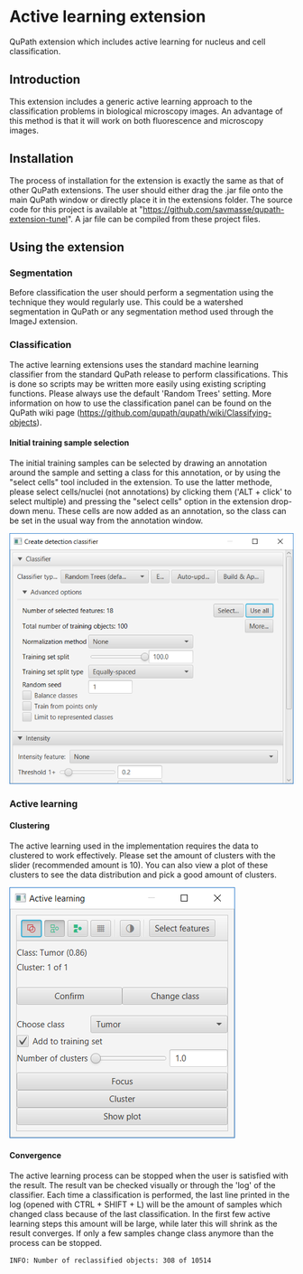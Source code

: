 # Active learning extension
QuPath extension which includes active learning for nucleus and cell classification.

## Introduction
This extension includes a generic active learning approach to the classification problems in biological microscopy images. An advantage of this method is that it will work on both fluorescence and microscopy images.

## Installation
The process of installation for the extension is exactly the same as that of other QuPath extensions. The user should either drag the .jar file onto the main QuPath window or directly place it in the extensions folder. The source code for this project is available at "https://github.com/savmasse/qupath-extension-tunel". A jar file can be compiled from these project files.  

## Using the extension

### Segmentation
Before classification the user should perform a segmentation using the technique they would regularly use. This could be a watershed segmentation in QuPath or any segmentation method used through the ImageJ extension.

### Classification
The active learning extensions uses the standard machine learning classifier from the standard QuPath release to perform classifications. This is done so scripts may be written more easily using existing scripting functions. Please always use the default 'Random Trees' setting. More information on how to use the classification panel can be found on the QuPath wiki page (https://github.com/qupath/qupath/wiki/Classifying-objects).

#### Initial training sample selection
The initial training samples can be selected by drawing an annotation around the sample and setting a class for this annotation, or by using the "select cells" tool included in the extension. To use the latter methode, please select cells/nuclei (not annotations) by clicking them ('ALT + click' to select multiple) and pressing the "select cells" option in the extension drop-down menu. These cells are now added as an annotation, so the class can be set in the usual way from the annotation window.

![Image](images/Classsifier.PNG?raw=true "Title")

### Active learning

#### Clustering
The active learning used in the implementation requires the data to clustered to work effectively. Please set the amount of clusters with the slider (recommended amount is 10). You can also view a plot of these clusters to see the data distribution and pick a good amount of clusters.

![Image](images/Panel.PNG?raw=true "Title")

#### Convergence
The active learning process can be stopped when the user is satisfied with the result. The result van be checked visually or through the 'log' of the classifier. Each time a classification is performed, the last line printed in the log (opened with CTRL + SHIFT + L) will be the amount of samples which changed class because of the last classification. In the first few active learning steps this amount will be large, while later this will shrink as the result converges. If only a few samples change class anymore than the process can be stopped.

```
INFO: Number of reclassified objects: 308 of 10514
```



